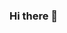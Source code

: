 ### Hi there 👋

<!--
**DillonDepeel/DillonDepeel** is a ✨ _special_ ✨ repository because its `README.md` (this file) appears on your GitHub profile.

Here are some ideas to get you started:

- 🔭 I’m currently working on the Hello Project which aims to give that program recognition
- 🌱 I’m currently learning COBOL and Javascript
- 🤔 I’m looking for help with The Hello World Project, which you can find here: https://github.com/DillonDepeel/The-Hello-World-Project
- 📫 How to reach me:dillondepeel@hotmail.com
- ⚡ Fun fact: I am fluent in the Brainfuck and apl programming languages, among others.
-->
